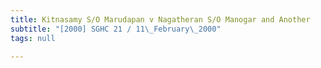 ```yaml
---
title: Kitnasamy S/O Marudapan v Nagatheran S/O Manogar and Another
subtitle: "[2000] SGHC 21 / 11\_February\_2000"
tags: null

---
```


